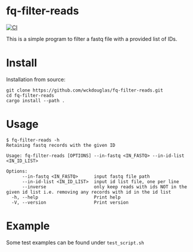 # fq-filter-reads

[![CI](https://github.com/wckdouglas/fq-filter-reads/actions/workflows/ci.yml/badge.svg)](https://github.com/wckdouglas/fq-filter-reads/actions/workflows/ci.yml)

This is a simple program to filter a fastq file with a provided list of IDs.

# Install

Installation from source:

```
git clone https://github.com/wckdouglas/fq-filter-reads.git
cd fq-filter-reads
cargo install --path .
```

# Usage 

```
$ fq-filter-reads -h
Retaining fastq records with the given ID

Usage: fq-filter-reads [OPTIONS] --in-fastq <IN_FASTQ> --in-id-list <IN_ID_LIST>

Options:
      --in-fastq <IN_FASTQ>      input fastq file path
      --in-id-list <IN_ID_LIST>  input id list file, one per line
      --inverse                  only keep reads with ids NOT in the given id list i.e. removing any records with id in the id list
  -h, --help                     Print help
  -V, --version                  Print version
```

# Example

Some test examples can be found under `test_script.sh`